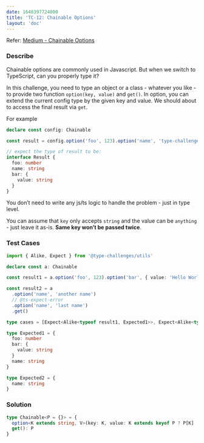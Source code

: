 ```yaml
---
date: 1648397724000
title: 'TC-12: Chainable Options'
layout: 'doc'
---
```


Refer: [Medium - Chainable Options](https://github.com/type-challenges/type-challenges/blob/main/questions/00012-medium-chainable-options/README.md)

### Describe

Chainable options are commonly used in Javascript. But when we switch to TypeScript, can you properly type it?

In this challenge, you need to type an object or a class - whatever you like - to provide two function `option(key, value)` and `get()`. In option, you can extend the current config type by the given key and value. We should about to access the final result via `get`.

For example

```typescript
declare const config: Chainable

const result = config.option('foo', 123).option('name', 'type-challenges').option('bar', { value: 'Hello World' }).get()

// expect the type of result to be:
interface Result {
  foo: number
  name: string
  bar: {
    value: string
  }
}
```

You don’t need to write any js/ts logic to handle the problem - just in type level.

You can assume that `key` only accepts `string` and the value can be `anything` - just leave it as-is. **Same key won’t be passed twice**.

### Test Cases

```typescript
import { Alike, Expect } from '@type-challenges/utils'

declare const a: Chainable

const result1 = a.option('foo', 123).option('bar', { value: 'Hello World' }).option('name', 'type-challenges').get()

const result2 = a
  .option('name', 'another name')
  // @ts-expect-error
  .option('name', 'last name')
  .get()

type cases = [Expect<Alike<typeof result1, Expected1>>, Expect<Alike<typeof result2, Expected2>>]

type Expected1 = {
  foo: number
  bar: {
    value: string
  }
  name: string
}

type Expected2 = {
  name: string
}
```

### Solution

```typescript
type Chainable<P = {}> = {
  option<K extends string, V>(key: K, value: K extends keyof P ? P[K] : V): Chainable<P & { [props in K]: K extends keyof P ? P[K] : V }>
  get(): P
}
```